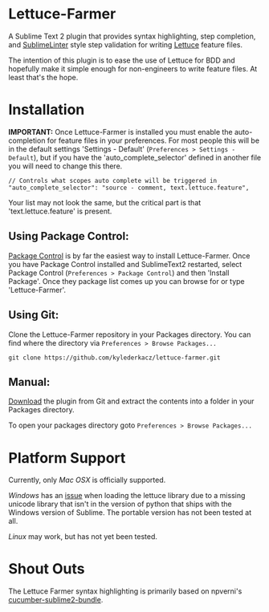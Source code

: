 Lettuce-Farmer
==============
A Sublime Text 2 plugin that provides syntax highlighting, step completion, and
[SublimeLinter](https://github.com/SublimeLinter/SublimeLinter) style step
validation for writing [Lettuce](http://lettuce.it) feature files.

The intention of this plugin is to ease the use of Lettuce for BDD and hopefully
make it simple enough for non-engineers to write feature files. At least that's
the hope.


Installation
============
**IMPORTANT:** Once Lettuce-Farmer is installed you must enable the
auto-completion for feature files in your preferences. For most people this
will be in the default settings 'Settings - Default' (`Preferences > Settings -
Default`), but if you have the 'auto_complete_selector' defined in another file
you will need to change this there.

    // Controls what scopes auto complete will be triggered in
    "auto_complete_selector": "source - comment, text.lettuce.feature",

Your list may not look the same, but the critical part is that
'text.lettuce.feature' is present.

Using Package Control:
----------------------
[Package Control](http://wbond.net/sublime_packages/package_control) is by far
the easiest way to install Lettuce-Farmer. Once you have Package Control
installed and SublimeText2 restarted, select Package Control (`Preferences >
Package Control`) and then 'Install Package'. Once they package list comes up
you can browse for or type 'Lettuce-Farmer'.

Using Git:
----------
Clone the Lettuce-Farmer repository in your Packages directory. You can find
where the directory via `Preferences > Browse Packages...`

    git clone https://github.com/kylederkacz/lettuce-farmer.git

Manual:
-------
[Download](https://github.com/kylederkacz/lettuce-farmer/archive/master.zip) the
plugin from Git and extract the contents into a folder in your Packages
directory.

To open your packages directory goto `Preferences > Browse Packages...`

Platform Support
================

Currently, only *Mac OSX* is officially supported. 

*Windows* has an [issue](https://github.com/kylederkacz/lettuce-farmer/issues/1)
when loading the lettuce library due to a missing unicode library that isn't
in the version of python that ships with the Windows version of Sublime. The
portable version has not been tested at all.

*Linux* may work, but has not yet been tested.

Shout Outs
==========
The Lettuce Farmer syntax highlighting is primarily based on npverni's
[cucumber-sublime2-bundle](https://github.com/npverni/cucumber-sublime2-bundle).